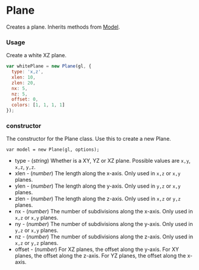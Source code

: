 # Plane

Creates a plane. Inherits methods from [Model](Model).

### Usage

Create a white XZ plane.
```js
var whitePlane = new Plane(gl, {
  type: 'x,z',
  xlen: 10,
  zlen: 20,
  nx: 5,
  nz: 5,
  offset: 0,
  colors: [1, 1, 1, 1]
});
```

### constructor

The constructor for the Plane class. Use this to create a new Plane.

`var model = new Plane(gl, options);`

* type - (*string*) Whether is a XY, YZ or XZ plane. Possible values are `x,y`, `x,z`, `y,z`.
* xlen - (*number*) The length along the x-axis. Only used in `x,z` or `x,y` planes.
* ylen - (*number*) The length along the y-axis. Only used in `y,z` or `x,y` planes.
* zlen - (*number*) The length along the z-axis. Only used in `x,z` or `y,z` planes.
* nx - (*number*) The number of subdivisions along the x-axis. Only used in `x,z` or `x,y` planes.
* ny - (*number*) The number of subdivisions along the y-axis. Only used in `y,z` or `x,y` planes.
* nz - (*number*) The number of subdivisions along the z-axis. Only used in `x,z` or `y,z` planes.
* offset - (*number*) For XZ planes, the offset along the y-axis. For XY planes, the offset along the z-axis. For YZ planes, the offset along the x-axis.

